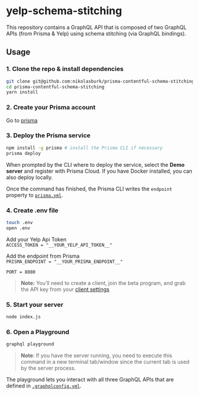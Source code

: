 # yelp-schema-stitching

This repository contains a GraphQL API that is composed of two GraphQL APIs (from Prisma & Yelp) using schema stitching (via GraphQL bindings).

## Usage

### 1. Clone the repo & install dependencies

```bash
git clone git@github.com:nikolasburk/prisma-contentful-schema-stitching.git
cd prisma-contentful-schema-stitching
yarn install
```

### 2. Create your Prisma account

Go to [prisma](http://prisma.io/)

### 3. Deploy the Prisma service

```bash
npm install -g prisma # install the Prisma CLI if necessary
prisma deploy
```

When prompted by the CLI where to deploy the service, select the **Demo server** and register with Prisma Cloud. If you have Docker installed, you can also deploy locally.

Once the command has finished, the Prisma CLI writes the `endpoint` property to [`prisma.yml`](./prisma/prisma.yml).

### 4. Create .env file

```bash
touch .env
open .env
```

Add your Yelp Api Token \
`ACCESS_TOKEN = "__YOUR_YELP_API_TOKEN__"`

Add the endpoint from Prisma \
`PRISMA_ENDPOINT = "__YOUR_PRISMA_ENDPOINT__"`

`PORT = 8080`

> **Note:** You’ll need to create a client, join the beta program, and grab the API key from your [client settings](https://www.yelp.com/developers/v3/manage_app)

### 5. Start your server

```bash
node index.js
```

### 6. Open a Playground

```bash
graphql playground
```

> **Note**: If you have the server running, you need to execute this command in a new terminal tab/window since the current tab is used by the server process.

The playground lets you interact with all three GraphQL APIs that are defined in [`.graphqlconfig.yml`](./.graphqlconfig.yml).
